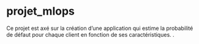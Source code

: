 # projet_mlops

Ce projet est axé sur la création d’une application qui estime la probabilité de défaut pour chaque client en fonction de ses caractéristiques. .

